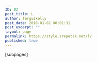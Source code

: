 ```yaml
---
ID: 82
post_title: L
author: ferguskelly
post_date: 2016-01-02 00:01:31
post_excerpt: ""
layout: page
permalink: https://style.srepetsk.net/l/
published: true
---
```

[subpages]